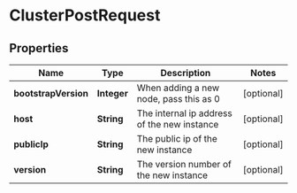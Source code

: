 

# ClusterPostRequest


## Properties

| Name | Type | Description | Notes |
|------------ | ------------- | ------------- | -------------|
|**bootstrapVersion** | **Integer** | When adding a new node, pass this as 0 |  [optional] |
|**host** | **String** | The internal ip address of the new instance |  [optional] |
|**publicIp** | **String** | The public ip of the new instance |  [optional] |
|**version** | **String** | The version number of the new instance |  [optional] |



